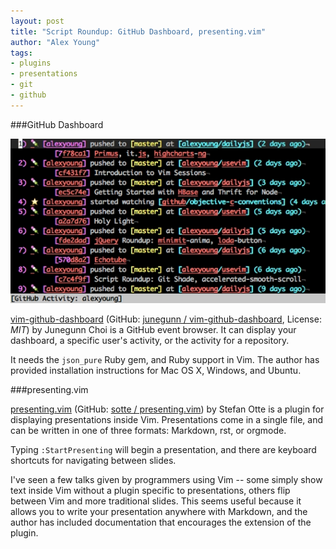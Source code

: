 ```yaml
---
layout: post
title: "Script Roundup: GitHub Dashboard, presenting.vim"
author: "Alex Young"
tags: 
- plugins
- presentations
- git
- github
---
```


###GitHub Dashboard

![GitHub Dashboard](/images/posts/vim-github-dashboard.jpg)

[vim-github-dashboard](http://www.vim.org/scripts/script.php?script_id=4635) (GitHub: [junegunn / vim-github-dashboard](https://github.com/junegunn/vim-github-dashboard), License: _MIT_) by Junegunn Choi is a GitHub event browser.  It can display your dashboard, a specific user's activity, or the activity for a repository.

It needs the `json_pure` Ruby gem, and Ruby support in Vim.  The author has provided installation instructions for Mac OS X, Windows, and Ubuntu.

###presenting.vim

[presenting.vim](http://www.vim.org/scripts/script.php?script_id=4653) (GitHub: [sotte / presenting.vim](https://github.com/sotte/presenting.vim)) by Stefan Otte is a plugin for displaying presentations inside Vim.  Presentations come in a single file, and can be written in one of three formats: Markdown, rst, or orgmode.

Typing `:StartPresenting` will begin a presentation, and there are keyboard shortcuts for navigating between slides.

I've seen a few talks given by programmers using Vim -- some simply show text inside Vim without a plugin specific to presentations, others flip between Vim and more traditional slides.  This seems useful because it allows you to write your presentation anywhere with Markdown, and the author has included documentation that encourages the extension of the plugin.
